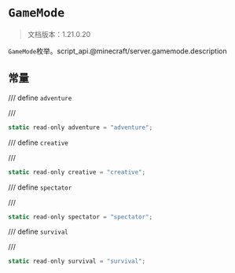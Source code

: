 # `GameMode`

> 文档版本：1.21.0.20

`GameMode`枚举。script_api.@minecraft/server.gamemode.description

## 常量

/// define
`adventure`


///

```js
static read-only adventure = "adventure";
```


/// define
`creative`


///

```js
static read-only creative = "creative";
```


/// define
`spectator`


///

```js
static read-only spectator = "spectator";
```


/// define
`survival`


///

```js
static read-only survival = "survival";
```

